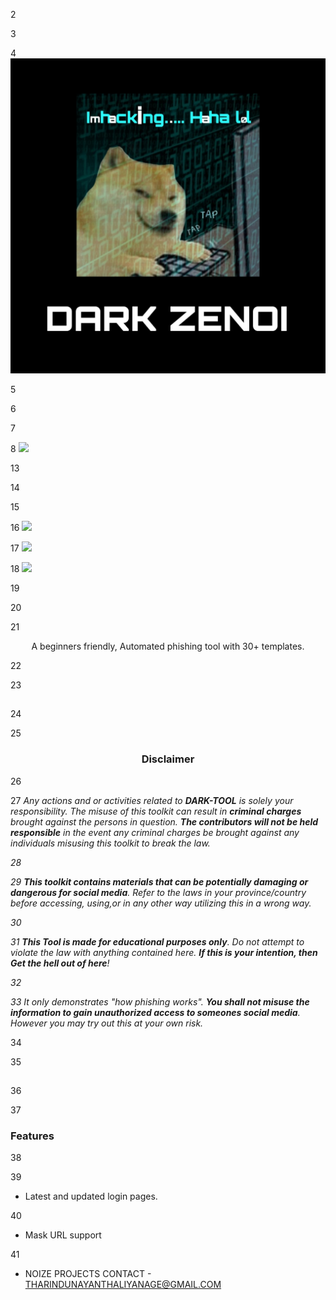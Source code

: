 <!-- DARK-TOOL -->


2



3
<p align="center">


4
  <img src=".imgs/PicsArt_01-06-07.23.10.jpg">


5
</p>


6



7
<p align="center">


8
  <img src="https://img.shields.io/badge/Version-2.2-green?style=for-the-badge">





13
</p>


14



15
<p align="center">


16
  <img src="https://img.shields.io/badge/DEVELOPER%20INSTAGRAM-https%3A%2F%2Fwww.instagram.com%2Fliyanage__tharindu__%3Fr%3Dnametag-blue">


17
  <img src="https://img.shields.io/badge/Open%20Source-Yes-cyan?style=flat-square">


18
  <img src="https://img.shields.io/badge/Written%20In-Bash-cyan?style=flat-square">


19
</p>


20



21
<p align="center">A beginners friendly, Automated phishing tool with 30+ templates.</p>


22



23
##


24



25
<h3><p align="center">Disclaimer</p></h3>


26



27
<i>Any actions and or activities related to <b>DARK-TOOL</b> is solely your responsibility. The misuse of this toolkit can result in <b>criminal charges</b> brought against the persons in question. <b>The contributors will not be held responsible</b> in the event any criminal charges be brought against any individuals misusing this toolkit to break the law.


28



29
<b>This toolkit contains materials that can be potentially damaging or dangerous for social media</b>. Refer to the laws in your province/country before accessing, using,or in any other way utilizing this in a wrong way.


30



31
<b>This Tool is made for educational purposes only</b>. Do not attempt to violate the law with anything contained here. <b>If this is your intention, then Get the hell out of here</b>!


32



33
It only demonstrates "how phishing works". <b>You shall not misuse the information to gain unauthorized access to someones social media</b>. However you may try out this at your own risk.</i>


34



35
##


36



37
### Features


38



39
- Latest and updated login pages.


40
- Mask URL support 


41
- NOIZE PROJECTS CONTACT - THARINDUNAYANTHALIYANAGE@GMAIL.COM 
